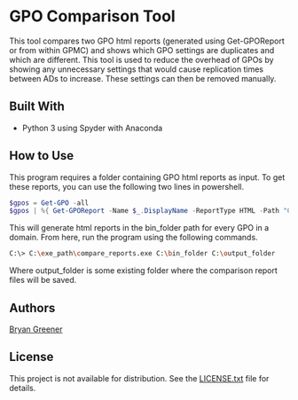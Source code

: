 # GPO Comparison Tool

This tool compares two GPO html reports (generated using Get-GPOReport or from within GPMC) and shows which GPO settings are duplicates and which are different. This tool is used to reduce the overhead of GPOs by showing any unnecessary settings that would cause replication times between ADs to increase. These settings can then be removed manually.

## Built With

* Python 3 using Spyder with Anaconda

## How to Use

This program requires a folder containing GPO html reports as input. To get these reports, you can use the following two lines in powershell.

```Powershell
$gpos = Get-GPO -all
$gpos | %{ Get-GPOReport -Name $_.DisplayName -ReportType HTML -Path "C:\bin_folder\$($_.DisplayName).html" }
```

This will generate html reports in the bin_folder path for every GPO in a domain. From here, run the program using the following commands.

```bash
C:\> C:\exe_path\compare_reports.exe C:\bin_folder C:\output_folder
```

Where output_folder is some existing folder where the comparison report files will be saved.

## Authors

[Bryan Greener](https://github.com/bryangreener)

## License

This project is not available for distribution. See the [LICENSE.txt](https://github.com/bryangreener/Denso/blob/master/LICENSE.txt) file for details.
